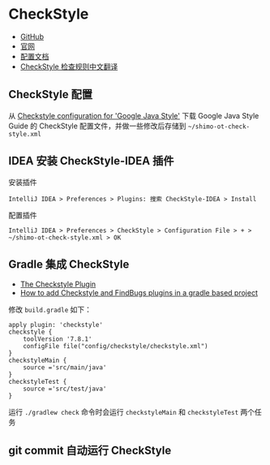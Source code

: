 # CheckStyle

* [GitHub](https://github.com/checkstyle/checkstyle)
* [官网](https://checkstyle.org/)
* [配置文档](https://checkstyle.org/checks.html)
* [CheckStyle 检查规则中文翻译](https://www.cnblogs.com/huaxingtianxia/p/7059661.html)

## CheckStyle 配置

从 [Checkstyle configuration for 'Google Java Style'](https://github.com/checkstyle/checkstyle/blob/master/src/main/resources/google_checks.xml) 下载 Google Java Style Guide 的 CheckStyle 配置文件，并做一些修改后存储到 `~/shimo-ot-check-style.xml`

## IDEA 安装 CheckStyle-IDEA 插件

安装插件

```
IntelliJ IDEA > Preferences > Plugins: 搜索 CheckStyle-IDEA > Install
```

配置插件

```
IntelliJ IDEA > Preferences > CheckStyle > Configuration File > + > ~/shimo-ot-check-style.xml > OK
```

## Gradle 集成 CheckStyle

* [The Checkstyle Plugin](https://docs.gradle.org/current/userguide/checkstyle_plugin.html)
* [How to add Checkstyle and FindBugs plugins in a gradle based project](https://medium.com/@raveensr/how-to-add-checkstyle-and-findbugs-plugins-in-a-gradle-based-project-51759aa843be)

修改 `build.gradle` 如下：

```
apply plugin: 'checkstyle'
checkstyle {
    toolVersion '7.8.1'
    configFile file("config/checkstyle/checkstyle.xml")
}
checkstyleMain {
    source ='src/main/java'
}
checkstyleTest {
    source ='src/test/java'
}
```

运行 `./gradlew check` 命令时会运行 `checkstyleMain` 和 `checkstyleTest` 两个任务

## git commit 自动运行 CheckStyle
